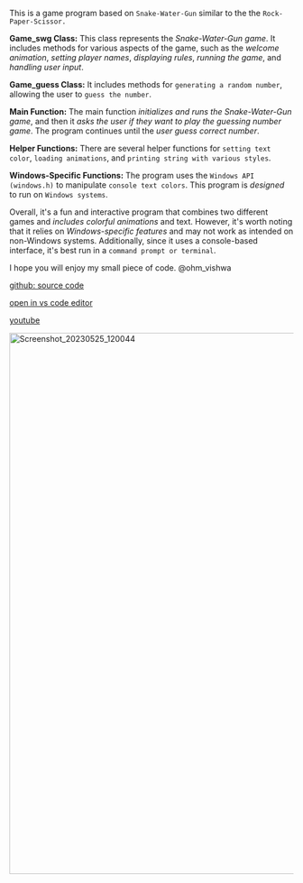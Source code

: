 This is a game program based on `Snake-Water-Gun` similar to the the `Rock-Paper-Scissor.`

**Game_swg Class:** This class represents the _Snake-Water-Gun game_. It includes methods for various aspects of the game, such as the _welcome animation_, _setting player names_, _displaying rules_, _running the game_, and _handling user input_.

**Game_guess Class:** It includes methods for `generating a random number`, allowing the user to `guess the number`.

**Main Function:** The main function _initializes and runs the Snake-Water-Gun game_, and then it _asks the user if they want to play the guessing number game_. The program continues until the *user guess correct number*.

**Helper Functions:** There are several helper functions for `setting text color`, `loading animations`, and `printing string with various styles`.

**Windows-Specific Functions:** The program uses the `Windows API (windows.h)` to manipulate `console text colors`. This program is *designed* to run on `Windows systems`.

Overall, it's a fun and interactive program that combines two different games and _includes colorful animations_ and text. However, it's worth noting that it relies on _Windows-specific features_ and may not work as intended on non-Windows systems. Additionally, since it uses a console-based interface, it's best run in a `command prompt or terminal`.

I hope you will enjoy my small piece of code. @ohm_vishwa

[github: source code](https://github.com/ohmDTO/project)

[open in vs code editor](https://github1s.com/ohmDTO/project/blob/main/Snake_Water_Gun.cpp)

[youtube](https://www.youtube.com/@ohms_code)

<img width="960" alt="Screenshot_20230525_120044" src="https://github.com/ohmDTO/project/assets/113088687/f21c650a-bd88-4f18-81d6-bd1eb6b52768">


